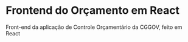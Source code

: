 # Frontend do Orçamento em React
Front-end da aplicação de Controle Orçamentário da CGGOV, feito em React
